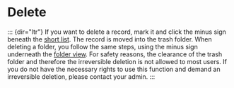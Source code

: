 Delete
======
::: {dir="ltr"}
If you want to delete a record, mark it and click the minus sign beneath the [short list](../introduction/user-surface/short-list.html). The record is moved into the trash folder.
When deleting a folder, you follow the same steps, using the minus sign underneath the [folder view](../introduction/user-surface/folder-view.html).
For safety reasons, the clearance of the trash folder and therefore the irreversible deletion is not allowed to most users. If you do not have the necessary rights to use this function and demand an irreversible deletion, please contact your admin.
:::
